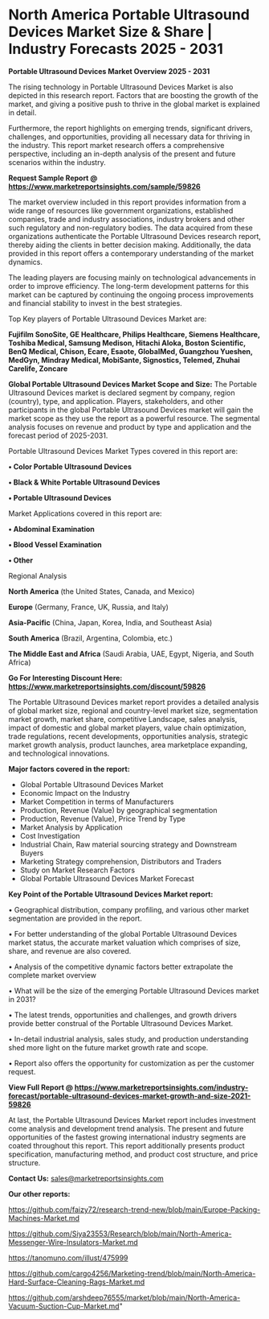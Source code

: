 # North America Portable Ultrasound Devices Market Size & Share | Industry Forecasts 2025 - 2031

<Strong> Portable Ultrasound Devices Market Overview 2025 - 2031</strong>

The rising technology in Portable Ultrasound Devices Market is also depicted in this research report. Factors that are boosting the growth of the market, and giving a positive push to thrive in the global market is explained in detail.

Furthermore, the report highlights on emerging trends, significant drivers, challenges, and opportunities, providing all necessary data for thriving in the industry. This report market research offers a comprehensive perspective, including an in-depth analysis of the present and future scenarios within the industry.

<strong>Request Sample Report @ <a href=https://www.marketreportsinsights.com/sample/59826>https://www.marketreportsinsights.com/sample/59826</a></strong>

The market overview included in this report provides information from a wide range of resources like government organizations, established companies, trade and industry associations, industry brokers and other such regulatory and non-regulatory bodies. The data acquired from these organizations authenticate the Portable Ultrasound Devices research report, thereby aiding the clients in better decision making. Additionally, the data provided in this report offers a contemporary understanding of the market dynamics.

The leading players are focusing mainly on technological advancements in order to improve efficiency. The long-term development patterns for this market can be captured by continuing the ongoing process improvements and financial stability to invest in the best strategies.

Top Key players of Portable Ultrasound Devices Market are:

<strong>Fujifilm SonoSite, GE Healthcare, Philips Healthcare, Siemens Healthcare, Toshiba Medical, Samsung Medison, Hitachi Aloka, Boston Scientific, BenQ Medical, Chison, Ecare, Esaote, GlobalMed, Guangzhou Yueshen, MedGyn, Mindray Medical, MobiSante, Signostics, Telemed, Zhuhai Carelife, Zoncare</strong>

<strong><b>Global Portable Ultrasound Devices Market Scope and Size:</b></strong>
The Portable Ultrasound Devices market is declared segment by company, region (country), type, and application. Players, stakeholders, and other participants in the global Portable Ultrasound Devices market will gain the market scope as they use the report as a powerful resource. The segmental analysis focuses on revenue and product by type and application and the forecast period of 2025-2031.

Portable Ultrasound Devices Market Types covered in this report are:

<strong>• Color Portable Ultrasound Devices

• Black & White Portable Ultrasound Devices

• Portable Ultrasound Devices</strong>

Market Applications covered in this report are:

<strong>• Abdominal Examination

• Blood Vessel Examination

• Other</strong> 

Regional Analysis

<strong>North America</strong> (the United States, Canada, and Mexico)

<strong>Europe</strong> (Germany, France, UK, Russia, and Italy)

<strong>Asia-Pacific</strong> (China, Japan, Korea, India, and Southeast Asia)

<strong>South America</strong> (Brazil, Argentina, Colombia, etc.)

<strong>The Middle East and Africa</strong> (Saudi Arabia, UAE, Egypt, Nigeria, and South Africa)

<strong>Go For Interesting Discount Here: <a href=https://www.marketreportsinsights.com/discount/59826>https://www.marketreportsinsights.com/discount/59826</a></strong>

The Portable Ultrasound Devices market report provides a detailed analysis of global market size, regional and country-level market size, segmentation market growth, market share, competitive Landscape, sales analysis, impact of domestic and global market players, value chain optimization, trade regulations, recent developments, opportunities analysis, strategic market growth analysis, product launches, area marketplace expanding, and technological innovations.

<strong><b>Major factors covered in the report:</b></strong>
<ul>
  <li>Global Portable Ultrasound Devices Market </li>
  <li>Economic Impact on the Industry</li>
  <li>Market Competition in terms of Manufacturers</li>
  <li>Production, Revenue (Value) by geographical segmentation</li>
  <li>Production, Revenue (Value), Price Trend by Type</li>
  <li>Market Analysis by Application</li>
  <li>Cost Investigation</li>
  <li>Industrial Chain, Raw material sourcing strategy and Downstream Buyers</li>
  <li>Marketing Strategy comprehension, Distributors and Traders</li>
  <li>Study on Market Research Factors</li>
  <li>Global Portable Ultrasound Devices Market Forecast</li>
</ul>

<strong><b>Key Point of the Portable Ultrasound Devices Market report:</b></strong>

• Geographical distribution, company profiling, and various other market segmentation are provided in the report.

• For better understanding of the global Portable Ultrasound Devices market status, the accurate market valuation which comprises of size, share, and revenue are also covered.

• Analysis of the competitive dynamic factors better extrapolate the complete market overview

• What will be the size of the emerging Portable Ultrasound Devices market in 2031?

• The latest trends, opportunities and challenges, and growth drivers provide better construal of the Portable Ultrasound Devices Market.

• In-detail industrial analysis, sales study, and production understanding shed more light on the future market growth rate and scope.

• Report also offers the opportunity for customization as per the customer request.

<strong><b>View Full Report @ <a href=https://www.marketreportsinsights.com/industry-forecast/portable-ultrasound-devices-market-growth-and-size-2021-59826>https://www.marketreportsinsights.com/industry-forecast/portable-ultrasound-devices-market-growth-and-size-2021-59826</a></b></strong>


At last, the Portable Ultrasound Devices Market report includes investment come analysis and development trend analysis. The present and future opportunities of the fastest growing international industry segments are coated throughout this report. This report additionally presents product specification, manufacturing method, and product cost structure, and price structure.

<strong>Contact Us:</strong>
sales@marketreportsinsights.com

<strong>Our other reports:</strong>

<a href=https://github.com/faizy72/research-trend-new/blob/main/Europe-Packing-Machines-Market.md>https://github.com/faizy72/research-trend-new/blob/main/Europe-Packing-Machines-Market.md</a>

<a href=https://github.com/Siya23553/Research/blob/main/North-America-Messenger-Wire-Insulators-Market.md>https://github.com/Siya23553/Research/blob/main/North-America-Messenger-Wire-Insulators-Market.md</a>

<a href=https://tanomuno.com/illust/475999>https://tanomuno.com/illust/475999</a>

<a href=https://github.com/cargo4256/Marketing-trend/blob/main/North-America-Hard-Surface-Cleaning-Rags-Market.md>https://github.com/cargo4256/Marketing-trend/blob/main/North-America-Hard-Surface-Cleaning-Rags-Market.md</a>

<a href=https://github.com/arshdeep76555/market/blob/main/North-America-Vacuum-Suction-Cup-Market.md>https://github.com/arshdeep76555/market/blob/main/North-America-Vacuum-Suction-Cup-Market.md</a>"
